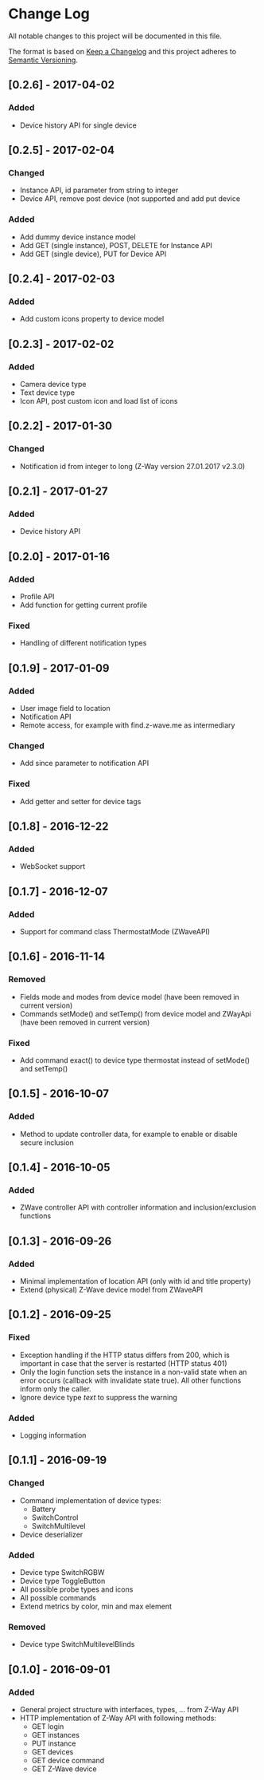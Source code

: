 # Change Log
All notable changes to this project will be documented in this file.

The format is based on [Keep a Changelog](http://keepachangelog.com/)
and this project adheres to [Semantic Versioning](http://semver.org/).

## [0.2.6] - 2017-04-02
### Added
- Device history API for single device

## [0.2.5] - 2017-02-04
### Changed
- Instance API, id parameter from string to integer
- Device API, remove post device (not supported and add put device

### Added
- Add dummy device instance model
- Add GET (single instance), POST, DELETE for Instance API
- Add GET (single device), PUT for Device API

## [0.2.4] - 2017-02-03
### Added
- Add custom icons property to device model

## [0.2.3] - 2017-02-02
### Added
- Camera device type
- Text device type
- Icon API, post custom icon and load list of icons 

## [0.2.2] - 2017-01-30
### Changed
- Notification id from integer to long (Z-Way version 27.01.2017 v2.3.0) 

## [0.2.1] - 2017-01-27
### Added
- Device history API

## [0.2.0] - 2017-01-16
### Added
- Profile API
- Add function for getting current profile

### Fixed
- Handling of different notification types

## [0.1.9] - 2017-01-09
### Added
- User image field to location
- Notification API
- Remote access, for example with find.z-wave.me as intermediary

### Changed
- Add since parameter to notification API

### Fixed
- Add getter and setter for device tags

## [0.1.8] - 2016-12-22
### Added
- WebSocket support

## [0.1.7] - 2016-12-07
### Added
- Support for command class ThermostatMode (ZWaveAPI)

## [0.1.6] - 2016-11-14
### Removed
- Fields mode and modes from device model (have been removed in current version)
- Commands setMode() and setTemp() from device model and ZWayApi (have been removed in current version)

### Fixed
- Add command exact() to device type thermostat instead of setMode() and setTemp()

## [0.1.5] - 2016-10-07
### Added
- Method to update controller data, for example to enable or disable secure inclusion

## [0.1.4] - 2016-10-05
### Added
- ZWave controller API with controller information and inclusion/exclusion functions

## [0.1.3] - 2016-09-26
### Added
- Minimal implementation of location API (only with id and title property)
- Extend (physical) Z-Wave device model from ZWaveAPI

## [0.1.2] - 2016-09-25
### Fixed
- Exception handling if the HTTP status differs from 200, which is important in case that the server is restarted (HTTP status 401)
- Only the login function sets the instance in a non-valid state when an error occurs (callback with invalidate state true). All other functions inform only the caller.
- Ignore device type *text* to suppress the warning

### Added
- Logging information

## [0.1.1] - 2016-09-19
### Changed
- Command implementation of device types:
    - Battery
    - SwitchControl
    - SwitchMultilevel
- Device deserializer

### Added
- Device type SwitchRGBW
- Device type ToggleButton
- All possible probe types and icons
- All possible commands
- Extend metrics by color, min and max element

### Removed
- Device type SwitchMultilevelBlinds

## [0.1.0] - 2016-09-01
### Added
- General project structure with interfaces, types, ... from Z-Way API
- HTTP implementation of Z-Way API with following methods:
    - GET login
    - GET instances
    - PUT instance
    - GET devices
    - GET device command
    - GET Z-Wave device
